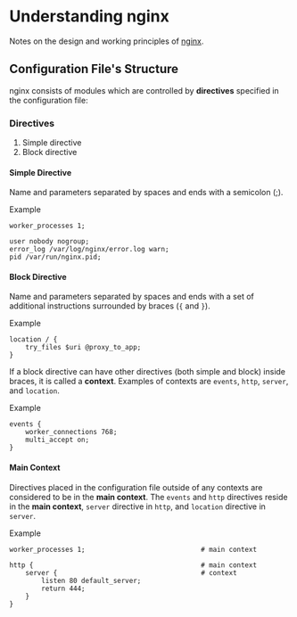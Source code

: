 # Understanding nginx

Notes on the design and working principles of [nginx](https://nginx.org).

## Configuration File's Structure

nginx consists of modules which are controlled by __directives__ specified in the configuration file:

### Directives
1. Simple directive
1. Block directive

#### Simple Directive
Name and parameters separated by spaces and ends with a semicolon (;).

Example
```
worker_processes 1;

user nobody nogroup;
error_log /var/log/nginx/error.log warn;
pid /var/run/nginx.pid;
```

#### Block Directive
Name and parameters separated by spaces and ends with a set of additional instructions surrounded by braces (`{` and `}`).

Example
```
location / {
    try_files $uri @proxy_to_app;
}
```

If a block directive can have other directives (both simple and block) inside braces, it is called a __context__. Examples of contexts are `events`, `http`, `server`, and `location`.

Example
```
events {
    worker_connections 768;
    multi_accept on;
}
```

#### Main Context

Directives placed in the configuration file outside of any contexts are considered to be in the __main context__. The `events` and `http` directives reside in the __main context__, `server` directive in `http`, and `location` directive in `server`.

Example
```
worker_processes 1;                             # main context

http {                                          # main context
    server {                                    # context
        listen 80 default_server;
        return 444;
    }
}
```